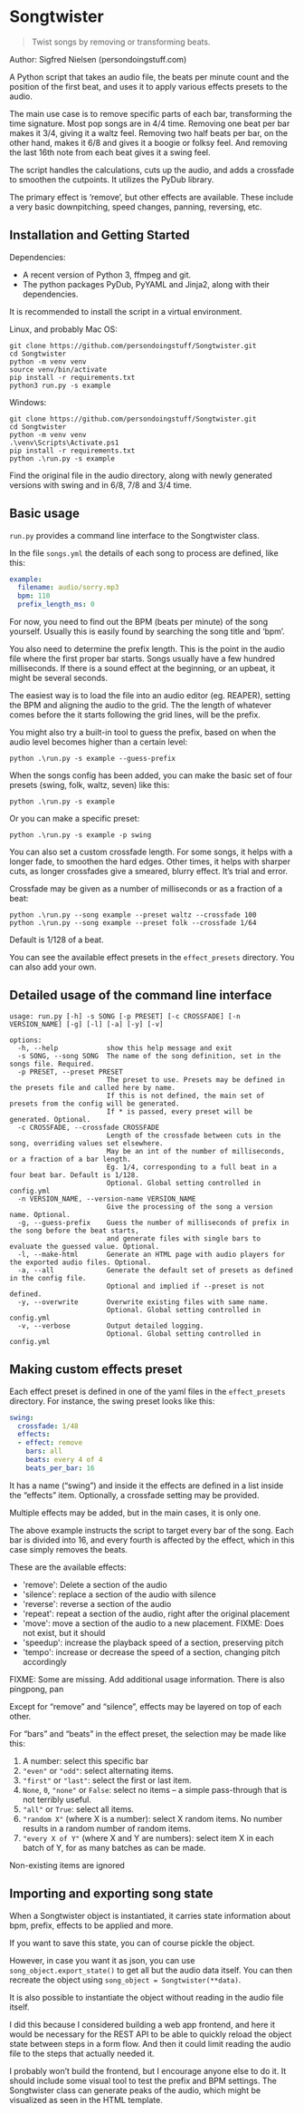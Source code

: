 # Songtwister
> Twist songs by removing or transforming beats.

Author: Sigfred Nielsen (persondoingstuff.com)

A Python script that takes an audio file, the beats per minute count and the position of the first beat, and uses it to apply various effects presets to the audio.

The main use case is to remove specific parts of each bar, transforming the time signature. Most pop songs are in 4/4 time. Removing one beat per bar makes it 3/4, giving it a waltz feel. Removing two half beats per bar, on the other hand, makes it 6/8 and gives it a boogie or folksy feel. And removing the last 16th note from each beat gives it a swing feel.

The script handles the calculations, cuts up the audio, and adds a crossfade to smoothen the cutpoints. It utilizes the PyDub library.

The primary effect is ‘remove’, but other effects are available. These include a very basic downpitching, speed changes, panning, reversing, etc.

## Installation and Getting  Started

Dependencies:

- A recent version of Python 3, ffmpeg and git.
- The python packages PyDub, PyYAML and Jinja2, along with their dependencies.

It is recommended to install the script in a virtual environment.

Linux, and probably Mac OS:

```
git clone https://github.com/persondoingstuff/Songtwister.git
cd Songtwister
python -m venv venv
source venv/bin/activate
pip install -r requirements.txt
python3 run.py -s example
```

Windows:

```
git clone https://github.com/persondoingstuff/Songtwister.git
cd Songtwister
python -m venv venv
.\venv\Scripts\Activate.ps1
pip install -r requirements.txt
python .\run.py -s example
```

Find the original file in the audio directory, along with newly generated versions with swing and in 6/8, 7/8 and 3/4 time.

## Basic usage

`run.py` provides a command line interface to the Songtwister class.

In the file `songs.yml` the details of each song to process are defined, like this:

```yaml
example:
  filename: audio/sorry.mp3
  bpm: 110
  prefix_length_ms: 0
```

For now, you need to find out the BPM (beats per minute) of the song yourself. Usually this is easily found by searching the song title  and ‘bpm’.

You also need to determine the prefix length. This is the point in the audio file where the first proper bar starts. Songs usually have a few hundred milliseconds. If there is a sound effect at the beginning, or an upbeat, it might be several seconds.

The easiest way is to load the file into an audio editor (eg. REAPER), setting the BPM and aligning the audio to the grid. The the length of whatever comes before the it starts following the grid lines, will be the prefix.

You might also try a built-in tool to guess the prefix, based on when the audio level becomes higher than a certain level:

```
python .\run.py -s example --guess-prefix
```

When the songs config has been added, you can make the basic set of four presets (swing, folk, waltz, seven) like this:

```
python .\run.py -s example
```

Or you can make a specific preset:

```
python .\run.py -s example -p swing
```

You can also set a custom crossfade length. For some songs, it helps with a longer fade, to smoothen the hard edges. Other times, it helps with sharper cuts, as longer crossfades give a smeared, blurry effect. It’s trial and error.

Crossfade may be given as a number of milliseconds or as a fraction of a beat:

```
python .\run.py --song example --preset waltz --crossfade 100
python .\run.py --song example --preset folk --crossfade 1/64
```

Default is 1/128 of a beat.

You can see the available effect presets in the `effect_presets` directory. You can also add your own.

## Detailed usage of the command line interface

```
usage: run.py [-h] -s SONG [-p PRESET] [-c CROSSFADE] [-n VERSION_NAME] [-g] [-l] [-a] [-y] [-v]

options:
  -h, --help            show this help message and exit
  -s SONG, --song SONG  The name of the song definition, set in the songs file. Required.
  -p PRESET, --preset PRESET
                        The preset to use. Presets may be defined in the presets file and called here by name.
                        If this is not defined, the main set of presets from the config will be generated.
                        If * is passed, every preset will be generated. Optional.
  -c CROSSFADE, --crossfade CROSSFADE
                        Length of the crossfade between cuts in the song, overriding values set elsewhere.
                        May be an int of the number of milliseconds, or a fraction of a bar length.
                        Eg. 1/4, corresponding to a full beat in a four beat bar. Default is 1/128.
                        Optional. Global setting controlled in config.yml
  -n VERSION_NAME, --version-name VERSION_NAME
                        Give the processing of the song a version name. Optional.
  -g, --guess-prefix    Guess the number of milliseconds of prefix in the song before the beat starts,
                        and generate files with single bars to evaluate the guessed value. Optional.
  -l, --make-html       Generate an HTML page with audio players for the exported audio files. Optional.
  -a, --all             Generate the default set of presets as defined in the config file.
                        Optional and implied if --preset is not defined.
  -y, --overwrite       Overwrite existing files with same name.
                        Optional. Global setting controlled in config.yml
  -v, --verbose         Output detailed logging.
                        Optional. Global setting controlled in config.yml
```



## Making custom effects preset

Each effect preset is defined in one of the yaml files in the `effect_presets` directory. For instance, the swing preset looks like this:

```yaml
swing:
  crossfade: 1/48
  effects:
  - effect: remove
    bars: all
    beats: every 4 of 4
    beats_per_bar: 16
```

It has a name (“swing”) and inside it the effects are defined in a list inside the “effects” item. Optionally, a crossfade setting may be provided.

Multiple effects may be added, but in the main cases, it is only one.

The above example instructs the script to target every bar of the song. Each bar is divided into 16, and every fourth is affected by the effect, which in this case simply removes the beats.

These are the available effects:
- 'remove': Delete a section of the audio
- 'silence': replace a section of the audio with silence
- 'reverse': reverse a section of the audio
- 'repeat': repeat a section of the audio, right after the original placement
- 'move': move a section of the audio to a new placement. FIXME: Does not exist, but it should
- 'speedup': increase the playback speed of a section, preserving pitch
- 'tempo': increase or decrease the speed of a section, changing pitch accordingly

FIXME: Some are missing. Add additional usage information. There is also pingpong, pan

Except for “remove” and “silence”, effects may be layered on top of each other.

For “bars” and “beats” in the effect preset, the selection may be made like this:

1. A number: select this specific bar
2. `"even"` or `"odd"`: select alternating items.
3. `"first"` or `"last"`: select the first or last item.
4. `None`, `0`, `"none"` or `False`: select no items – a simple pass-through that is not terribly useful.
5. `"all"` or `True`: select all items.
6. `"random X"` (where X is a number):  select X random items. No number results in a random number of random items.
7. `"every X of Y"` (where X and Y  are numbers): select item X in each batch of Y, for as many batches as can be made.

Non-existing items are ignored

## Importing and exporting song state

When a Songtwister object is instantiated, it carries state information about bpm, prefix, effects to be applied and more.

If you want to save this state, you can of course pickle the object.

However, in case you want it as json, you can use `song_object.export_state()` to get all but the audio data itself. You can then recreate the object using `song_object = Songtwister(**data)`.

It is also possible to instantiate the object without reading in the audio file itself.

I did this because I considered building a web app frontend, and here it would be necessary for the REST API to be able to quickly reload the object state between steps in a form flow. And then it could limit reading the audio file to the steps that actually needed it.

I probably won’t build the frontend, but I encourage anyone else to do it. It should include some visual tool to test the prefix and BPM settings. The Songtwister class can generate peaks of the audio, which might be visualized as seen in the HTML template.
